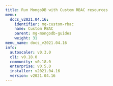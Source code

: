 ```yaml
---
title: Run MongoDB with Custom RBAC resources
menu:
  docs_v2021.04.16:
    identifier: mg-custom-rbac
    name: Custom RBAC
    parent: mg-mongodb-guides
    weight: 31
menu_name: docs_v2021.04.16
info:
  autoscaler: v0.3.0
  cli: v0.18.0
  community: v0.18.0
  enterprise: v0.5.0
  installer: v2021.04.16
  version: v2021.04.16
---
```


